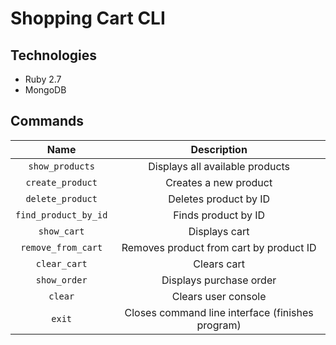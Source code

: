# Shopping Cart CLI

## Technologies
* Ruby 2.7
* MongoDB
## Commands

| Name | Description |
| :---:| :-:|
| `show_products` | Displays all available products |
| `create_product` | Creates a new product  |
| `delete_product` | Deletes product by ID |
| `find_product_by_id` | Finds product by ID |
| `show_cart` | Displays cart |
| `remove_from_cart` | Removes product from cart by product ID |
| `clear_cart` | Clears cart |
| `show_order` | Displays purchase order |
| `clear` | Clears user console |
| `exit` | Closes command line interface (finishes program) |